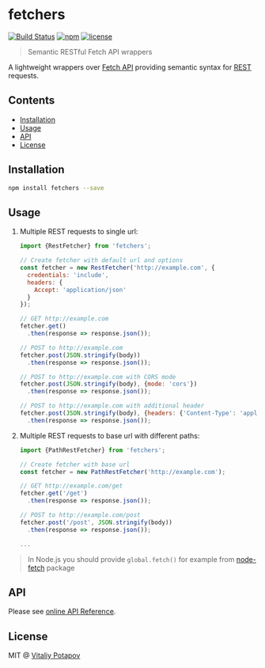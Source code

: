 # fetchers
[![Build Status](https://travis-ci.org/vitalets/fetchers.svg?branch=master)](https://travis-ci.org/vitalets/fetchers)
[![npm](https://img.shields.io/npm/v/fetchers.svg)](https://www.npmjs.com/package/fetchers)
[![license](https://img.shields.io/npm/l/fetchers.svg)](https://www.npmjs.com/package/fetchers)

> Semantic RESTful Fetch API wrappers

A lightweight wrappers over [Fetch API] providing semantic syntax for [REST] requests.

## Contents
* [Installation](#installation)
* [Usage](#usage)
* [API](#api)
* [License](#license)

## Installation
```bash
npm install fetchers --save
```

## Usage

1. Multiple REST requests to single url:
    ```js
    import {RestFetcher} from 'fetchers';
    
    // Create fetcher with default url and options
    const fetcher = new RestFetcher('http://example.com', {
      credentials: 'include',
      headers: {
        Accept: 'application/json'
      }
    });
    
    // GET http://example.com
    fetcher.get()
      .then(response => response.json());
    
    // POST to http://example.com
    fetcher.post(JSON.stringify(body))
      .then(response => response.json());
    
    // POST to http://example.com with CORS mode
    fetcher.post(JSON.stringify(body), {mode: 'cors'})
      .then(response => response.json());
    
    // POST to http://example.com with additional header
    fetcher.post(JSON.stringify(body), {headers: {'Content-Type': 'application/json'}})
      .then(response => response.json());
    ```

2. Multiple REST requests to base url with different paths:
    ```js
    import {PathRestFetcher} from 'fetchers';
    
    // Create fetcher with base url
    const fetcher = new PathRestFetcher('http://example.com');
    
    // GET http://example.com/get
    fetcher.get('/get')
      .then(response => response.json());
    
    // POST to http://example.com/post
    fetcher.post('/post', JSON.stringify(body))
      .then(response => response.json());
    
    ...
    ```

> In Node.js you should provide `global.fetch()` for example from [node-fetch](https://www.npmjs.com/package/node-fetch) package

## API
Please see [online API Reference](https://vitalets.github.io/fetchers/identifiers.html).

## License
MIT @ [Vitaliy Potapov](https://github.com/vitalets)

[REST]: https://en.wikipedia.org/wiki/Representational_state_transfer
[Fetch API]: https://developer.mozilla.org/en-US/docs/Web/API/Fetch_API
